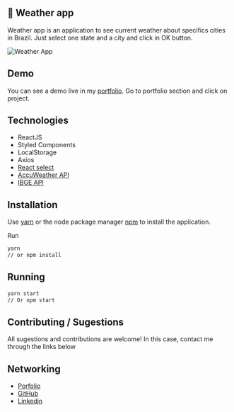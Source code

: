 ## :rocket: Weather app 

Weather app is an application to see current weather about specifics cities in Brazil. Just select one state and a city and click in OK button. 

![Weather App](https://user-images.githubusercontent.com/37598129/108006545-7f0c5380-6fda-11eb-87b3-c94182a13daf.gif)

## Demo
You can see a demo live in my [portfolio](https://moesiomarcelino.com).
Go to portfolio section and click on project.

## Technologies
 - ReactJS
 - Styled Components
 - LocalStorage
 - Axios
 - [React select](https://react-select.com/home)
 - [AccuWeather API](https://developer.accuweather.com/apis)
 - [IBGE API](https://servicodados.ibge.gov.br/api/docs)


## Installation

Use [yarn](https://classic.yarnpkg.com/pt-BR/docs/install/#debian-stable) or the node package manager [npm](https://www.npmjs.com/get-npm) to install the application.

Run
```bash
yarn
// or npm install
```

## Running

```bash
yarn start
// Or npm start
```
## Contributing / Sugestions
All sugestions and contributions are welcome! In this case, contact me through the links below

## Networking
- [Porfolio](https://moesiomarcelino.com)
- [GitHub](https://github.com/MoesioMarcelino)
- [Linkedin](https://br.linkedin.com/in/mo%C3%A9sio-marcelino-2348a5152)
